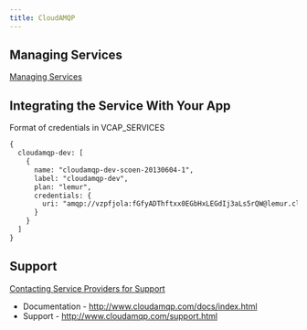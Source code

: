 ```yaml
---
title: CloudAMQP
---
```


## <a id='managing-services'></a>Managing Services ##

[Managing Services](/devguide/services/managing-services.html)

## <a id='integration'></a>Integrating the Service With Your App ###

Format of credentials in VCAP_SERVICES

~~~xml
{
  cloudamqp-dev: [
    {
      name: "cloudamqp-dev-scoen-20130604-1",
      label: "cloudamqp-dev",
      plan: "lemur",
      credentials: {
        uri: "amqp://vzpfjola:fGfyADThftxx0EGbHxLEGdIj3aLs5rQW@lemur.cloudamqp.com/vzpfjola"
      }
    }
  ]
}
~~~

## <a id='support'></a>Support ##

[Contacting Service Providers for Support](../contacting-service-providers-for-support.html)

* Documentation - http://www.cloudamqp.com/docs/index.html
* Support - http://www.cloudamqp.com/support.html

